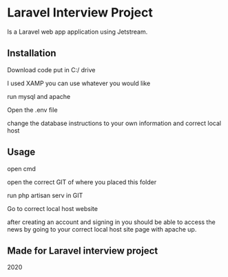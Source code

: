 # Laravel Interview Project  
Is a Laravel web app application using Jetstream.

## Installation
Download code put in C:/ drive

I used XAMP you can use whatever you would like

run mysql and apache

Open the .env file

change the database instructions to your own information and correct local host

## Usage
open cmd

open the correct GIT of where you placed this folder

run php artisan serv in GIT

Go to correct local host website

after creating an account and signing in you should be able to access the news by going to your correct local host site page with apache up.

## Made for Laravel interview project
2020

